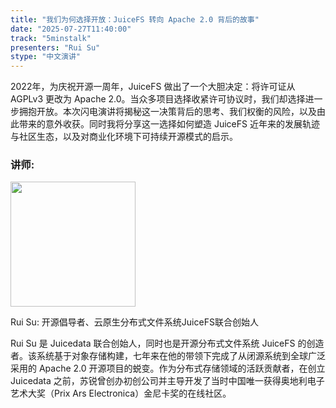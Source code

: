 ```yaml
---
title: "我们为何选择开放：JuiceFS 转向 Apache 2.0 背后的故事"
date: "2025-07-27T11:40:00"
track: "5minstalk"
presenters: "Rui Su"
stype: "中文演讲"
---
```


2022年，为庆祝开源一周年，JuiceFS 做出了一个大胆决定：将许可证从 AGPLv3 更改为 Apache 2.0。当众多项目选择收紧许可协议时，我们却选择进一步拥抱开放。本次闪电演讲将揭秘这一决策背后的思考、我们权衡的风险，以及由此带来的意外收获。同时我将分享这一选择如何塑造 JuiceFS 近年来的发展轨迹与社区生态，以及对商业化环境下可持续开源模式的启示。

### 讲师:


<img src="https://sessionize.com/image/bbdf-400o400o1-UxyepShfdzeHUN3FbnajTv.jpg" width="200" /><br/>

Rui Su: 开源倡导者、云原生分布式文件系统JuiceFS联合创始人

Rui Su 是 Juicedata 联合创始人，同时也是开源分布式文件系统 JuiceFS 的创造者。该系统基于对象存储构建，七年来在他的带领下完成了从闭源系统到全球广泛采用的 Apache 2.0 开源项目的蜕变。作为分布式存储领域的活跃贡献者，在创立 Juicedata 之前，苏锐曾创办初创公司并主导开发了当时中国唯一获得奥地利电子艺术大奖（Prix Ars Electronica）金尼卡奖的在线社区。

